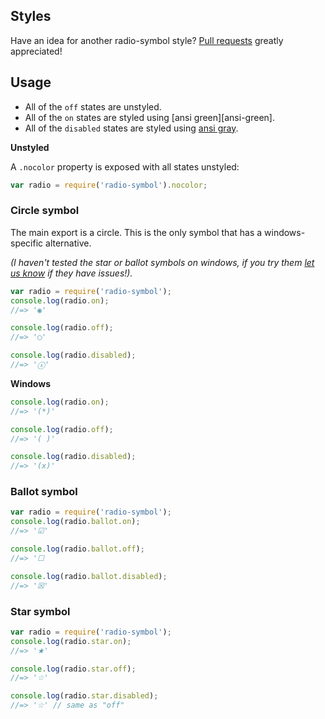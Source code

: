 ## Styles

Have an idea for another radio-symbol style? [Pull requests](../../issues) greatly appreciated! 

## Usage

- All of the `off` states are unstyled.
- All of the `on` states are styled using [ansi green][ansi-green]. 
- All of the `disabled` states are styled using [ansi gray](ansi-gray). 

**Unstyled**

A `.nocolor` property is exposed with all states unstyled: 

```js
var radio = require('radio-symbol').nocolor;
```

### Circle symbol

The main export is a circle. This is the only symbol that has a windows-specific alternative. 

_(I haven't tested the star or ballot symbols on windows, if you try them [let us know](../../issues/new) if they have issues!)._

```js
var radio = require('radio-symbol');
console.log(radio.on);
//=> '◉'

console.log(radio.off);
//=> '◯'

console.log(radio.disabled);
//=> 'ⓧ'
```

**Windows**

```js
console.log(radio.on);
//=> '(*)'

console.log(radio.off);
//=> '( )'

console.log(radio.disabled);
//=> '(x)'
```

### Ballot symbol

```js
var radio = require('radio-symbol');
console.log(radio.ballot.on);
//=> '☑'

console.log(radio.ballot.off);
//=> '☐

console.log(radio.ballot.disabled);
//=> '☒' 
```

### Star symbol

```js
var radio = require('radio-symbol');
console.log(radio.star.on);
//=> '★'

console.log(radio.star.off);
//=> '☆'

console.log(radio.star.disabled);
//=> '☆' // same as "off"
```
